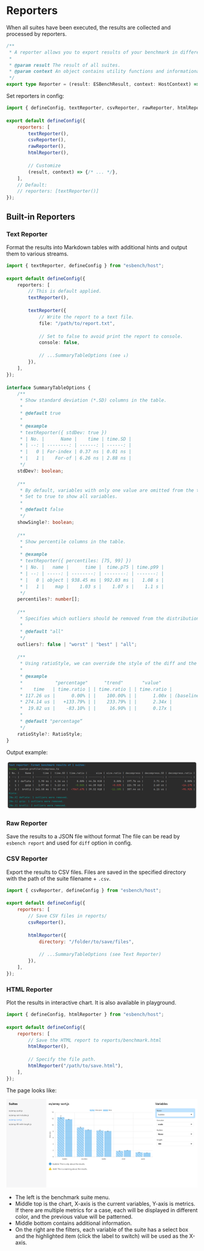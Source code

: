 # Reporters

When all suites have been executed, the results are collected and processed by reporters.

```typescript
/**
 * A reporter allows you to export results of your benchmark in different formats.
 *
 * @param result The result of all suites.
 * @param context An object contains utility functions and informational bits.
 */
export type Reporter = (result: ESBenchResult, context: HostContext) => Awaitable<unknown>;
```

Set reporters in config:

```javascript
import { defineConfig, textReporter, csvReporter, rawReporter, htmlReporter } from "esbench/host";

export default defineConfig({
	reporters: [
		textReporter(),
		csvReporter(),
        rawReporter(),
        htmlReporter(),
        
        // Customize
		(result, context) => {/* ... */},
    ],
    // Default:
	// reporters: [textReporter()]
});
```

## Built-in Reporters

### Text Reporter

Format the results into Markdown tables with additional hints and output them to various streams.

```typescript
import { textReporter, defineConfig } from "esbench/host";

export default defineConfig({
	reporters: [
		// This is default applied.
		textReporter(),

		textReporter({
			// Write the report to a text file.
			file: "/path/to/report.txt",

			// Set to false to avoid print the report to console.
			console: false,
            
            // ...SummaryTableOptions (see ↓)
        }),
	],
});

interface SummaryTableOptions {
	/**
	 * Show standard deviation (*.SD) columns in the table.
	 *
	 * @default true
	 *
	 * @example
	 * textReporter({ stdDev: true })
	 * | No. |      Name |    time | time.SD |
	 * | --: | --------: | ------: | ------: |
	 * |   0 | For-index | 0.37 ns | 0.01 ns |
	 * |   1 |    For-of | 6.26 ns | 2.88 ns |
	 */
	stdDev?: boolean;

	/**
	 * By default, variables with only one value are omitted from the table.
	 * Set to true to show all variables.
	 *
	 * @default false
	 */
	showSingle?: boolean;

	/**
	 * Show percentile columns in the table.
	 *
	 * @example
	 * textReporter({ percentiles: [75, 99] })
	 * | No. |   name |      time |  time.p75 | time.p99 |
	 * | --: | -----: | --------: | --------: | -------: |
	 * |   0 | object | 938.45 ms | 992.03 ms |   1.08 s |
	 * |   1 |    map |    1.03 s |    1.07 s |    1.1 s |
	 */
	percentiles?: number[];

	/**
	 * Specifies which outliers should be removed from the distribution.
	 *
	 * @default "all"
	 */
	outliers?: false | "worst" | "best" | "all";

	/**
	 * Using ratioStyle, we can override the style of the diff and the baseline column.
	 *
	 * @example
	 *            "percentage"      "trend"       "value"
	 *    time   | time.ratio | | time.ratio | | time.ratio |
	 * 117.26 us |      0.00% | |    100.00% | |      1.00x | (baseline)
	 * 274.14 us |   +133.79% | |    233.79% | |      2.34x |
	 *  19.82 us |    -83.10% | |     16.90% | |      0.17x |
	 *
	 * @default "percentage“
	 */
	ratioStyle?: RatioStyle;
}
```

Output example:

![Text Report Example](../assets/text-report.webp)

### Raw Reporter

Save the results to a JSON file without format The file can be read by `esbench report` and used for `diff` option in config.

### CSV Reporter

Export the results to CSV files. Files are saved in the specified directory with the path of the suite filename + `.csv`.

```javascript
import { csvReporter, defineConfig } from "esbench/host";

export default defineConfig({
	reporters: [
		// Save CSV files in reports/
		csvReporter(),
        
		htmlReporter({
            directory: "/folder/to/save/files",
            
            // ...SummaryTableOptions (see Text Reporter)
        }),
	],
});
```

### HTML Reporter

Plot the results in interactive chart. It is also available in playground.

```javascript
import { defineConfig, htmlReporter } from "esbench/host";

export default defineConfig({
	reporters: [
		// Save the HTML report to reports/benchmark.html
		htmlReporter(),
        
        // Specify the file path.
		htmlReporter("/path/to/save.html"),
	],
});
```

The page looks like:

![HTML Report](../assets/html-report-prev.webp)

- The left is the benchmark suite menu.
- Middle top is the chart, X-axis is the current variables, Y-axis is metrics. If there are multiple metrics for a case, each will be displayed in different color, and the previous value will be patterned.
- Middle bottom contains additional information.
- On the right are the filters, each variable of the suite has a select box and the highlighted item (click the label to switch) will be used as the X-axis.
